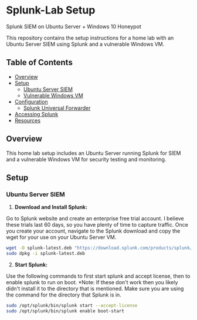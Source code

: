 # Splunk-Lab Setup
Splunk SIEM on Ubuntu Server + Windows 10 Honeypot

This repository contains the setup instructions for a home lab with an Ubuntu Server SIEM using Splunk and a vulnerable Windows VM.

## Table of Contents

- [Overview](#overview)
- [Setup](#setup)
  - [Ubuntu Server SIEM](#ubuntu-server-siem)
  - [Vulnerable Windows VM](#vulnerable-windows-vm)
- [Configuration](#configuration)
  - [Splunk Universal Forwarder](#splunk-universal-forwarder)
- [Accessing Splunk](#accessing-splunk)
- [Resources](#resources)

## Overview

This home lab setup includes an Ubuntu Server running Splunk for SIEM and a vulnerable Windows VM for security testing and monitoring.

## Setup

### Ubuntu Server SIEM

1. **Download and Install Splunk:**

Go to Splunk website and create an enterprise free trial account. I believe these trials last 60 days, so you have plenty of time to capture traffic. Once you create your account, navigate to the Splunk download and copy the wget for your use on your Ubuntu Server VM.

   ```sh
   wget -O splunk-latest.deb "https://download.splunk.com/products/splunk/releases/8.2.4/linux/splunk-8.2.4-ddff1c41e5cf-linux-2.6-amd64.deb"
   sudo dpkg -i splunk-latest.deb
   ```

2. **Start Splunk:**

Use the following commands to first start splunk and accept license, then to enable splunk to run on boot. *Note: If these don't work then you likely didn't install it to the directory that is mentioned. Make sure you are using the command for the directory that Splunk is in.

  ```sh
  sudo /opt/splunk/bin/splunk start --accept-license
  sudo /opt/splunk/bin/splunk enable boot-start

  
